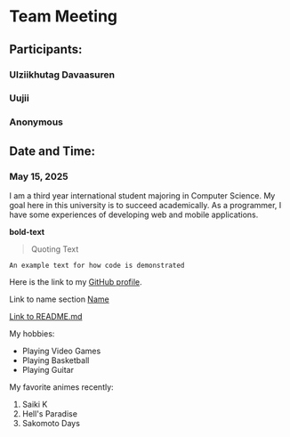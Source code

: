 # Team Meeting

## Participants: 

### Ulziikhutag Davaasuren
### Uujii
### Anonymous


## Date and Time:

### May 15, 2025



I am a third year international student majoring in Computer Science. My goal here in this university is to succeed academically. As a programmer, I have some experiences of developing web and mobile applications.

**bold-text**

> Quoting Text

`An example text for how code is demonstrated`

Here is the link to my [GitHub profile](https://github.com/Ulziihutag15).

Link to name section [Name](#user-page)

[Link to README.md](README.md)

My hobbies:

- Playing Video Games
- Playing Basketball
- Playing Guitar

My favorite animes recently:

1. Saiki K
2. Hell's Paradise
3. Sakomoto Days 